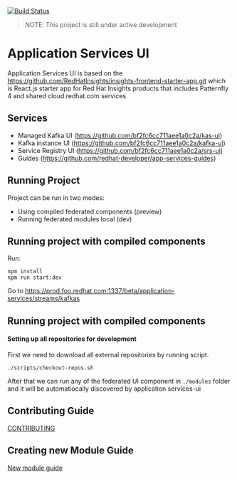 [![Build Status](https://travis-ci.org/RedHatInsights/insights-frontend-starter-app.svg?branch=master)](https://travis-ci.org/RedHatInsights/insights-frontend-starter-app)

> NOTE: This project is still under active development

# Application Services UI

Application Services UI is based on the https://github.com/RedHatInsights/insights-frontend-starter-app.git which is React.js starter app for Red Hat Insights products that includes Patternfly 4 and shared cloud.redhat.com services

## Services 

- Managed Kafka UI (https://github.com/bf2fc6cc711aee1a0c2a/kas-ui)
- Kafka instance UI (https://github.com/bf2fc6cc711aee1a0c2a/kafka-ui)
- Service Registry UI (https://github.com/bf2fc6cc711aee1a0c2a/srs-ui)
- Guides (https://github.com/redhat-developer/app-services-guides)

## Running Project

Project can be run in two modes:

- Using compiled federated components (preview)
- Running federated modules local (dev)

## Running project with compiled components

Run:
```
npm install
npm run start:dev
```

Go to https://prod.foo.redhat.com:1337/beta/application-services/streams/kafkas

## Running project with compiled components

#### Setting up all repositories for development

First we need to download all external repositories by running script.

```
./scripts/checkout-repos.sh
```

After that we can run any of the federated UI component in `./modules` folder and it will be automatiocally discovered by application services-ui

 
## Contributing Guide

[CONTRIBUTING](./CONTRIBUTING.md)

 
## Creating new Module Guide

[New module guide](./CREATING-NEW-MODULE.md)
